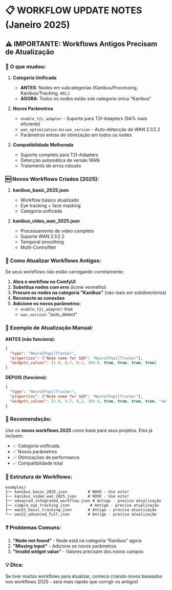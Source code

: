 # 📋 WORKFLOW UPDATE NOTES (Janeiro 2025)

## ⚠️ **IMPORTANTE: Workflows Antigos Precisam de Atualização**

### **🔄 O que mudou:**

1. **Categoria Unificada**
   - **ANTES**: Nodes em subcategorias (Kanibus/Processing, Kanibus/Tracking, etc.)
   - **AGORA**: Todos os nodes estão sob categoria única "Kanibus"

2. **Novos Parâmetros**
   - `enable_t2i_adapter` - Suporte para T2I-Adapters (94% mais eficiente)
   - `wan_optimization` ou `wan_version` - Auto-detecção de WAN 2.1/2.2
   - Parâmetros extras de otimização em todos os nodes

3. **Compatibilidade Melhorada**
   - Suporte completo para T2I-Adapters
   - Detecção automática de versão WAN
   - Tratamento de erros robusto

### **🆕 Novos Workflows Criados (2025):**

1. **kanibus_basic_2025.json**
   - Workflow básico atualizado
   - Eye tracking + face masking
   - Categoria unificada

2. **kanibus_video_wan_2025.json**
   - Processamento de vídeo completo
   - Suporte WAN 2.1/2.2
   - Temporal smoothing
   - Multi-ControlNet

### **🔧 Como Atualizar Workflows Antigos:**

Se seus workflows não estão carregando corretamente:

1. **Abra o workflow no ComfyUI**
2. **Substitua nodes com erro** (ícone vermelho)
3. **Procure os nodes na categoria "Kanibus"** (não mais em subdirectórios)
4. **Reconecte as conexões**
5. **Adicione os novos parâmetros:**
   - `enable_t2i_adapter`: true
   - `wan_version`: "auto_detect"

### **📝 Exemplo de Atualização Manual:**

**ANTES (não funciona):**
```json
{
  "type": "NeuralPupilTracker",
  "properties": {"Node name for S&R": "NeuralPupilTracker"},
  "widgets_values": [1.0, 0.7, 0.2, 300.0, true, true, true, true]
}
```

**DEPOIS (funciona):**
```json
{
  "type": "NeuralPupilTracker",
  "properties": {"Node name for S&R": "NeuralPupilTracker"},
  "widgets_values": [1.0, 0.7, 0.2, 300.0, true, true, true, true, "auto_detect", true]
}
```

### **🚀 Recomendação:**

Use os **novos workflows 2025** como base para seus projetos. Eles já incluem:
- ✅ Categoria unificada
- ✅ Novos parâmetros
- ✅ Otimizações de performance
- ✅ Compatibilidade total

### **📁 Estrutura de Workflows:**

```
examples/
├── kanibus_basic_2025.json         # NOVO - Use este!
├── kanibus_video_wan_2025.json     # NOVO - Use este!
├── advanced_integrated_workflow.json # Antigo - precisa atualização
├── simple_eye_tracking.json         # Antigo - precisa atualização
├── wan21_basic_tracking.json       # Antigo - precisa atualização
└── wan22_advanced_full.json        # Antigo - precisa atualização
```

### **❓ Problemas Comuns:**

1. **"Node not found"** - Node está na categoria "Kanibus" agora
2. **"Missing input"** - Adicione os novos parâmetros
3. **"Invalid widget value"** - Valores precisam dos novos campos

### **💡 Dica:**

Se tiver muitos workflows para atualizar, comece criando novos baseados nos workflows 2025 - será mais rápido que corrigir os antigos!